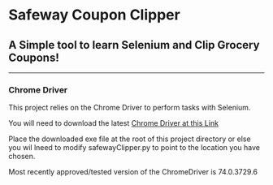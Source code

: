 # Safeway Coupon Clipper
## A Simple tool to learn Selenium and Clip Grocery Coupons!
---
### Chrome Driver

This project relies on the Chrome Driver to perform tasks with Selenium.

You will need to download the latest [Chrome Driver at this Link](https://sites.google.com/a/chromium.org/chromedriver/downloads)

Place the downloaded exe file at the root of this project directory or else you wil lneed to modify safewayClipper.py to point to the location you have chosen.

Most recently approved/tested version of the ChromeDriver is 74.0.3729.6
